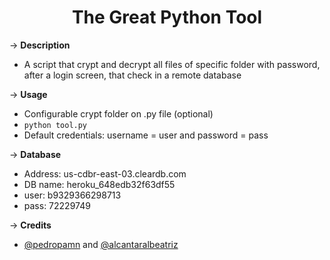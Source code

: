 <h1 align="center">The Great Python Tool </h1>

&rarr; __Description__ 
* A script that crypt and decrypt all files of specific folder with password, after a login screen, that check in a remote database

&rarr; __Usage__ 
* Configurable crypt folder on .py file (optional)
* ```python tool.py```
* Default credentials: username = user and password = pass

&rarr; __Database__ 
* Address: us-cdbr-east-03.cleardb.com
* DB name: heroku_648edb32f63df55
* user: b9329366298713
* pass: 72229749

&rarr; __Credits__ 
* [@pedropamn](http://github.com/pedropamn) and [@alcantaralbeatriz](http://github.com/alcantaralbeatriz)

